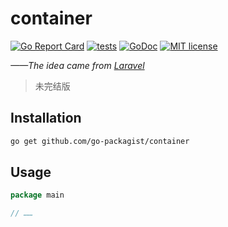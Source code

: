 # container

[![Go Report Card](https://goreportcard.com/badge/github.com/go-packagist/container)](https://goreportcard.com/report/github.com/go-packagist/container)
[![tests](https://github.com/go-packagist/container/actions/workflows/go.yml/badge.svg)](https://github.com/go-packagist/container/actions/workflows/go.yml)
[![GoDoc](https://pkg.go.dev/badge/github.com/go-packagist/container)](https://pkg.go.dev/github.com/go-packagist/container)
[![MIT license](https://img.shields.io/badge/license-MIT-brightgreen.svg)](https://opensource.org/licenses/MIT)

_——The idea came from [Laravel](https://github.com/laravel)_

> 未完结版

## Installation

```bash
go get github.com/go-packagist/container
```

## Usage

```go
package main

// ……
```
